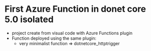 # First Azure Function in donet core 5.0 isolated

- project create from visual code with Azure Functions plugin
- Function deployed using the same plugin:
    - very minimalist function => dotnetcore_httptrigger
